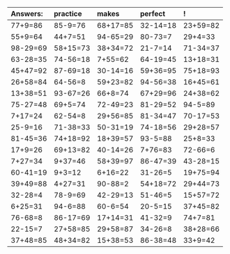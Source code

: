 | Answers: | practice | makes | perfect | ! |
| :--- | :--- | :--- | :--- | :--- |
| 77+9=86 | 85-9=76 | 68+17=85 | 32-14=18 | 23+59=82 | 
| 55+9=64 | 44+7=51 | 94-65=29 | 80-73=7 | 29+4=33 | 
| 98-29=69 | 58+15=73 | 38+34=72 | 21-7=14 | 71-34=37 | 
| 63-28=35 | 74-56=18 | 7+55=62 | 64-19=45 | 13+18=31 | 
| 45+47=92 | 87-69=18 | 30-14=16 | 59+36=95 | 75+18=93 | 
| 26+58=84 | 64-56=8 | 59+23=82 | 94-56=38 | 16+45=61 | 
| 13+38=51 | 93-67=26 | 66+8=74 | 67+29=96 | 24+38=62 | 
| 75-27=48 | 69+5=74 | 72-49=23 | 81-29=52 | 94-5=89 | 
| 7+17=24 | 62-54=8 | 29+56=85 | 81-34=47 | 70-17=53 | 
| 25-9=16 | 71-38=33 | 50-31=19 | 74-18=56 | 29+28=57 | 
| 81-45=36 | 74+18=92 | 18+39=57 | 93-5=88 | 25+8=33 | 
| 17+9=26 | 69+13=82 | 40-14=26 | 7+76=83 | 72-66=6 | 
| 7+27=34 | 9+37=46 | 58+39=97 | 86-47=39 | 43-28=15 | 
| 60-41=19 | 9+3=12 | 6+16=22 | 31-26=5 | 19+75=94 | 
| 39+49=88 | 4+27=31 | 90-88=2 | 54+18=72 | 29+44=73 | 
| 32-28=4 | 78-9=69 | 42-29=13 | 51-46=5 | 15+57=72 | 
| 6+25=31 | 94-6=88 | 60-6=54 | 20-5=15 | 37+45=82 | 
| 76-68=8 | 86-17=69 | 17+14=31 | 41-32=9 | 74+7=81 | 
| 22-15=7 | 27+58=85 | 29+58=87 | 34-26=8 | 38+28=66 | 
| 37+48=85 | 48+34=82 | 15+38=53 | 86-38=48 | 33+9=42 | 
